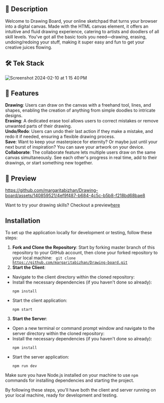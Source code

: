 ## 🎨 Description
Welcome to Drawing Board, your online sketchpad that turns your browser into a digital canvas. Made with the HTML canvas element, it offers an intuitive and fluid drawing experience, catering to artists and doodlers of all skill levels. You've got all the basic tools you need—drawing, erasing, undoing/redoing your stuff, making it super easy and fun to get your creative juices flowing.

## 🛠️ Tek Stack
![Screenshot 2024-02-10 at 1 15 40 PM](https://github.com/margaritabizhan/Drawing-board/assets/140859521/3fc7cf70-f024-4d82-9382-8980a9b0d8ce)


## 🌟 Features
**Drawing**: Users can draw on the canvas with a freehand tool, lines, and shapes, enabling the creation of anything from simple doodles to intricate designs.</br>
**Erasing**: A dedicated erase tool allows users to correct mistakes or remove unwanted parts of their drawing.</br>
**Undo/Redo**: Users can undo their last action if they make a mistake, and redo it if needed, ensuring a flexible drawing process.</br>
**Save**: Want to keep your masterpiece for eternity? Or maybe just until your next burst of inspiration? You can save your artwork on your device.</br>
**Collaborate**: The collaborate feature lets multiple users draw on the same canvas simultaneously. See each other's progress in real time, add to their drawings, or start something new together. 


## 🚀 Preview



https://github.com/margaritabizhan/Drawing-board/assets/140859521/4ef9f487-b684-4c5c-b5b8-f218bd68bae8


Want to try your drawing skills? Checkout a preview[here](https://drawing-board-margaritabizhans-projects.vercel.app)

## Installation
To set up the application locally for development or testing, follow these steps:

1. **Fork and Clone the Repository**: Start by forking master branch of this repository to your GitHub account, then clone your forked repository to your local machine:
   <code> git clone https://github.com/margaritabizhan/Drawing-board.git</code>
2. **Start the Client**:
- Navigate to the client directory within the cloned repository:
- Install the necessary dependencies (if you haven't done so already):
  ```
  npm install
  ```
- Start the client application:
  ```
  npm start
  ```

3. **Start the Server**:
- Open a new terminal or command prompt window and navigate to the server directory within the cloned repository:
- Install the necessary dependencies (if you haven't done so already):
  ```
  npm install
  ```
- Start the server application:
  ```
  npm run dev
  ```

Make sure you have Node.js installed on your machine to use `npm` commands for installing dependencies and starting the project.

By following these steps, you'll have both the client and server running on your local machine, ready for development and testing.
